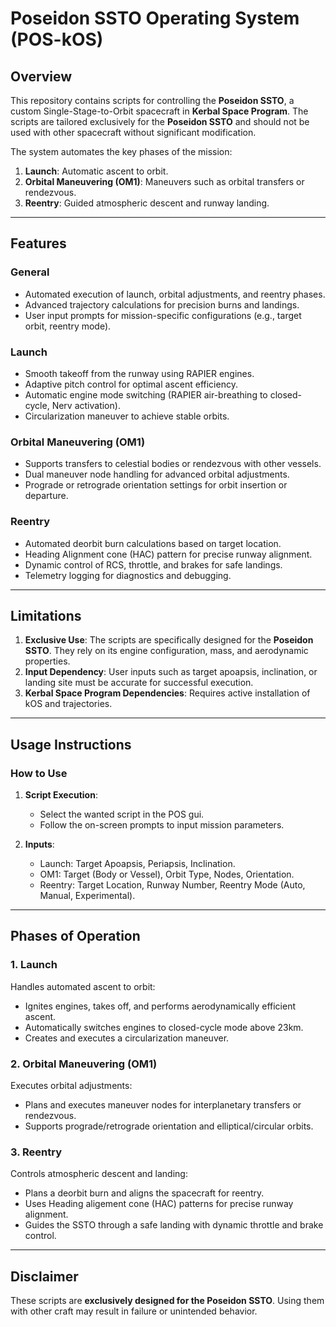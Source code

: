 # Poseidon SSTO Operating System (POS-kOS)

## Overview
This repository contains scripts for controlling the **Poseidon SSTO**, a custom Single-Stage-to-Orbit spacecraft in **Kerbal Space Program**. The scripts are tailored exclusively for the **Poseidon SSTO** and should not be used with other spacecraft without significant modification.

The system automates the key phases of the mission:
1. **Launch**: Automatic ascent to orbit.
2. **Orbital Maneuvering (OM1)**: Maneuvers such as orbital transfers or rendezvous.
3. **Reentry**: Guided atmospheric descent and runway landing.

---

## Features
### General
- Automated execution of launch, orbital adjustments, and reentry phases.
- Advanced trajectory calculations for precision burns and landings.
- User input prompts for mission-specific configurations (e.g., target orbit, reentry mode).

### Launch
- Smooth takeoff from the runway using RAPIER engines.
- Adaptive pitch control for optimal ascent efficiency.
- Automatic engine mode switching (RAPIER air-breathing to closed-cycle, Nerv activation).
- Circularization maneuver to achieve stable orbits.

### Orbital Maneuvering (OM1)
- Supports transfers to celestial bodies or rendezvous with other vessels.
- Dual maneuver node handling for advanced orbital adjustments.
- Prograde or retrograde orientation settings for orbit insertion or departure.

### Reentry
- Automated deorbit burn calculations based on target location.
- Heading Alignment cone (HAC) pattern for precise runway alignment.
- Dynamic control of RCS, throttle, and brakes for safe landings.
- Telemetry logging for diagnostics and debugging.

---

## Limitations
1. **Exclusive Use**: The scripts are specifically designed for the **Poseidon SSTO**. They rely on its engine configuration, mass, and aerodynamic properties.
2. **Input Dependency**: User inputs such as target apoapsis, inclination, or landing site must be accurate for successful execution.
3. **Kerbal Space Program Dependencies**: Requires active installation of kOS and trajectories.

---

## Usage Instructions
### How to Use


1. **Script Execution**:
   - Select the wanted script in the POS gui. 
   - Follow the on-screen prompts to input mission parameters.

2. **Inputs**:
   - Launch: Target Apoapsis, Periapsis, Inclination.
   - OM1: Target (Body or Vessel), Orbit Type, Nodes, Orientation.
   - Reentry: Target Location, Runway Number, Reentry Mode (Auto, Manual, Experimental).

---

## Phases of Operation
### 1. Launch
Handles automated ascent to orbit:
- Ignites engines, takes off, and performs aerodynamically efficient ascent.
- Automatically switches engines to closed-cycle mode above 23km.
- Creates and executes a circularization maneuver.

### 2. Orbital Maneuvering (OM1)
Executes orbital adjustments:
- Plans and executes maneuver nodes for interplanetary transfers or rendezvous.
- Supports prograde/retrograde orientation and elliptical/circular orbits.

### 3. Reentry
Controls atmospheric descent and landing:
- Plans a deorbit burn and aligns the spacecraft for reentry.
- Uses Heading aligement cone (HAC) patterns for precise runway alignment.
- Guides the SSTO through a safe landing with dynamic throttle and brake control.

---

## Disclaimer
These scripts are **exclusively designed for the Poseidon SSTO**. Using them with other craft may result in failure or unintended behavior.
